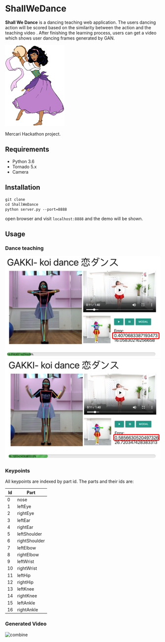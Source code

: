 # ShallWeDance

**Shall We Dance** is a dancing teaching web application. The users dancing action will be scored based on the similarity between the action and the teaching video . After finishing the learning process, users can get a video which shows user dancing frames generated by GAN.

![esmeralda](static/img/esmeralda.png)



Mercari Hackathon project.

## Requirements

* Python 3.6
* Tornado 5.x
* Camera

## Installation

```
git clone
cd ShallWeDance
python server.py --port=8888
```

open browser and visit `localhost:8888` and the demo will be shown.

## Usage

### Dance teaching

<img src="static/img/Snip20180909_8.png" width="600px">



<img src="static/img/Snip20180909_9.png" width="600px">

### Keypoints

All keypoints are indexed by part id. The parts and their ids are:

| Id   | Part          |
| ---- | ------------- |
| 0    | nose          |
| 1    | leftEye       |
| 2    | rightEye      |
| 3    | leftEar       |
| 4    | rightEar      |
| 5    | leftShoulder  |
| 6    | rightShoulder |
| 7    | leftElbow     |
| 8    | rightElbow    |
| 9    | leftWrist     |
| 10   | rightWrist    |
| 11   | leftHip       |
| 12   | rightHip      |
| 13   | leftKnee      |
| 14   | rightKnee     |
| 15   | leftAnkle     |
| 16   | rightAnkle    |

### Generated Video

![combine](static/gif/combine.gif)